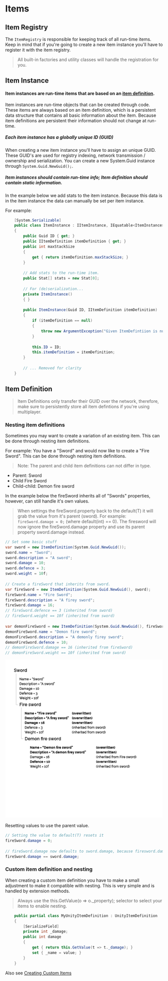 # Items

## Item Registry
The ```ItemRegistry``` is responsible for keeping track of all run-time items.
Keep in mind that if you're going to create a new item instance you'll have to register
it with the item registry. 

> All built-in factories and utility classes will handle the registration for you.

## Item Instance

#### Item instances are run-time items that are based on an [item definition](#item-definition).
Item instances are run-time objects that can be created through code. These items are always
based on an item definition, which is a persistent data structure that contains all
basic information about the item. Because item definitions are persistent their information
should not change at run-time. 

##### Each item instance has a globally unique ID (GUID)
When creating a new item instance you'll have to assign an unique GUID. These GUID's are
used for registry indexing, network transmission / ownership and serialization.
You can create a new System.Guid instance through ```System.Guid.NewGuid();```.

##### Item instances should contain run-time info; Item definition should contain static information.
In the example below we add stats to the item instance.
Because this data is in the item instance the data can manually be set per item instance.

For example:
```csharp
    [System.Serializable]
    public class ItemInstance : IItemInstance, IEquatable<ItemInstance>
    {
        public Guid ID { get; }
        public IItemDefinition itemDefinition { get; }
        public int maxStackSize
        {
            get { return itemDefinition.maxStackSize; } 
        }
        
        // Add stats to the run-time item.
        public Stat[] stats = new Stat[0];
        
        // For (de)serialization...
        private ItemInstance()
        { }
        
        public ItemInstance(Guid ID, IItemDefinition itemDefinition)
        {
            if (itemDefinition == null)
            {
                throw new ArgumentException("Given ItemDefintiion is null!");
            }
            
            this.ID = ID;
            this.itemDefinition = itemDefinition;
        }
        
        // ... Removed for clarity
    }
```

## Item Definition

> Item Definitions only transfer their GUID over the network, therefore,
make sure to persistently store all item defintions if you're using multiplayer.

### Nesting item definitions
Sometimes you may want to create a variation of an existing item. This can be done through
nesting item definitions.

For example:
You have a "Sword" and would now like to create a "Fire Sword". This can be done through nesting item definitions.

> Note: The parent and child item definitions can not differ in type.

- Parent: Sword
- Child Fire Sword
- Child-child: Demon fire sword

In the example below the fireSword inherits all of "Swords" properties, however,
can still handle it's own values.

> When settings the fireSword.property back to the default(T) it will grab
the value from it's parent (sword).
For example:  ```fireSword.damage = 0;``` (where default(int) == 0). The firesword will now
ignore the fireSword.damage property and use its parent property sword.damage instead.

```csharp
// Set some basic stuff
var sword = new ItemDefinition(System.Guid.NewGuid());
sword.name = "Sword";
sword.description = "A sword";
sword.damage = 10;
sword.defence = 3;
sword.weight = 10f;

// Create a fireSword that inherits from sword.
var fireSword = new ItemDefinition(System.Guid.NewGuid(), sword);
fireSword.name = "Fire Sword";
fireSword.description = "A firey sword";
fireSword.damage = 16;
// fireSword.defence == 3 (inherited from sword)
// fireSword.weight == 10f (inherited from sword)

var demonFireSword = new ItemDefinition(System.Guid.NewGuid(), fireSword);
demonFireSword.name = "Demon fire sword";
demonFireSword.description = "A demonly firey sword";
demonFireSword.defence = 10;
// demonFireSword.damage == 16 (inherited from fireSword)
// demonFireSword.weight == 10f (inherited from sword)
```

![Nesting](Assets/Nesting.png)

Resetting values to use the parent value.
```csharp
// Setting the value to default(T) resets it
fireSword.damage = 0;

// fireSword.damage now defaults to sword.damage, because firesword.damage is default(T)
fireSword.damage == sword.damage;
```

### Custom item definition and nesting

When creating a custom item definition you have to make a small adjustment to make it compatible with nesting.
This is very simple and is handled by extension methods.

> Always use the this.GetValue(o => o._property); selector to select your items to enable nesting.

```csharp
    public partial class MyUnityItemDefinition : UnityItemDefinition
    {
        [SerializeField]
        private int _damage;
        public int damage
        {
            get { return this.GetValue(t => t._damage); }
            set { _name = value; }
        }
    }
```

Also see [Creating Custom Items](CustomItem.md)